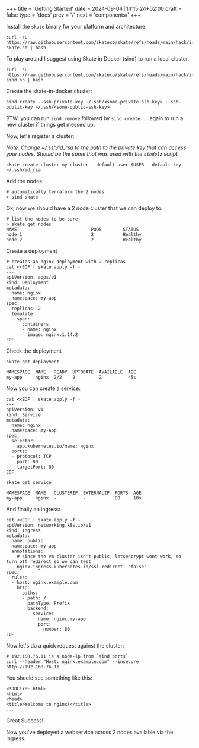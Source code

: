 +++
title = 'Getting Started'
date = 2024-09-04T14:15:24+02:00
draft = false
type = 'docs'
prev = '/'
next = 'components/'
+++

Install the `skate` binary for your platform and architecture.

```shell
curl -sL https://raw.githubusercontent.com/skateco/skate/refs/heads/main/hack/install-skate.sh | bash
```

To play around I suggest using Skate in Docker (sind) to run a local cluster.

```shell {filename=Shell}
curl -sL https://raw.githubusercontent.com/skateco/skate/refs/heads/main/hack/install-sind.sh | bash
```

Create the skate-in-docker cluster:

```shell
sind create --ssh-private-key ~/.ssh/<some-private-ssh-key> --ssh-public-key ~/.ssh/<some-public-ssh-key>
```


BTW: you can run `sind remove` followed by `sind create...` again to run a new cluster if things get messed up.



Now, let's register a cluster:

*Note: Change ~/.ssh/id_rsa to the path to the private key that can access your nodes*.
*Should be the same that was used with the `sindplz` script*

```shell
skate create cluster my-cluster --default-user $USER --default-key ~/.ssh/id_rsa
```

Add the nodes:

```shell
# automatically terraform the 2 nodes
> sind skate
```

Ok, now we should have a 2 node cluster that we can deploy to.

```shell
# list the nodes to be sure
> skate get nodes
NAME                            PODS        STATUS    
node-1                          2           Healthy   
node-2                          2           Healthy  
```

Create a deployment

```shell
# creates an nginx deployment with 2 replicas
cat <<EOF | skate apply -f -
---
apiVersion: apps/v1
kind: Deployment
metadata:
  name: nginx
  namespace: my-app
spec:
  replicas: 2
  template:
    spec:
      containers:
      - name: nginx
        image: nginx:1.14.2
EOF
```

Check the deployment

```shell   
skate get deployment

NAMESPACE  NAME   READY  UPTODATE  AVAILABLE  AGE 
my-app     nginx  2/2    2         2          45s 
```

Now you can create a service:

```shell
cat <<EOF | skate apply -f -
---
apiVersion: v1
kind: Service
metadata:
  name: nginx
  namespace: my-app
spec:
  selector:
    app.kubernetes.io/name: nginx
  ports:
  - protocol: TCP
    port: 80
    targetPort: 80
EOF
```

```shell   
skate get service

NAMESPACE  NAME   CLUSTERIP  EXTERNALIP  PORTS  AGE 
my-app     nginx  -          -           80     10s 
```

And finally an ingress:

```shell
cat <<EOF | skate apply -f -
apiVersion: networking.k8s.io/v1
kind: Ingress
metadata:
  name: public
  namespace: my-app
  annotations:
    # since the vm cluster isn't public, letsencrypt wont work, so turn off redirect so we can test
    nginx.ingress.kubernetes.io/ssl-redirect: "false"
spec:
  rules:
  - host: nginx.example.com
    http:
      paths:
      - path: /
        pathType: Prefix
        backend:
          service:
            name: nginx.my-app
            port:
              number: 80
EOF
```

Now let's do a quick request against the cluster:
```shell
# 192.168.76.11 is a node-ip from `sind ports`
curl --header "Host: nginx.example.com" --insecure  http://192.168.76.11
```

You should see something like this:
```shell
<!DOCTYPE html>
<html>
<head>
<title>Welcome to nginx!</title>
...
```
Great Success!!

Now you've deployed a webservice across 2 nodes available via the ingress.
